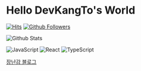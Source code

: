 # Hello DevKangTo's World

[![Hits](https://hits.seeyoufarm.com/api/count/incr/badge.svg?url=https%3A%2F%2Fgithub.com%2FLeeKangHyun)](https://hits.seeyoufarm.com)
[![Github Followers](https://img.shields.io/github/followers/LeeKangHyun?color=06d6a0&label=Github%20Followers&style=round-square)](https://github.com/LeeKangHyun?tab=followers)

![Github Stats](https://github-readme-stats.vercel.app/api?username=LeeKangHyun&show_icons=true)

<!-- https://simpleicons.org -->

![JavaScript](https://img.shields.io/badge/-javascript-F8E019?style=for-the-badge&logo=javascript&logoColor=fff)
![React](https://img.shields.io/badge/-React-61dafb?style=for-the-badge&logo=react&logoColor=fff)
![TypeScript](https://img.shields.io/badge/-TypeScript-007acc?style=for-the-badge&logo=typescript&logoColor=fff)

[장난감 블로그](https://kangto.dev)
